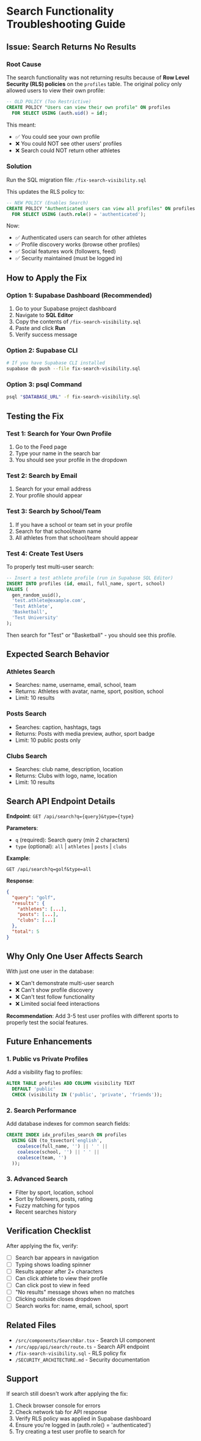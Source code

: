 # Search Functionality Troubleshooting Guide

## Issue: Search Returns No Results

### Root Cause
The search functionality was not returning results because of **Row Level Security (RLS) policies** on the `profiles` table. The original policy only allowed users to view their own profile:

```sql
-- OLD POLICY (Too Restrictive)
CREATE POLICY "Users can view their own profile" ON profiles
  FOR SELECT USING (auth.uid() = id);
```

This meant:
- ✅ You could see your own profile
- ❌ You could NOT see other users' profiles
- ❌ Search could NOT return other athletes

### Solution
Run the SQL migration file: `/fix-search-visibility.sql`

This updates the RLS policy to:
```sql
-- NEW POLICY (Enables Search)
CREATE POLICY "Authenticated users can view all profiles" ON profiles
  FOR SELECT USING (auth.role() = 'authenticated');
```

Now:
- ✅ Authenticated users can search for other athletes
- ✅ Profile discovery works (browse other profiles)
- ✅ Social features work (followers, feed)
- ✅ Security maintained (must be logged in)

## How to Apply the Fix

### Option 1: Supabase Dashboard (Recommended)
1. Go to your Supabase project dashboard
2. Navigate to **SQL Editor**
3. Copy the contents of `/fix-search-visibility.sql`
4. Paste and click **Run**
5. Verify success message

### Option 2: Supabase CLI
```bash
# If you have Supabase CLI installed
supabase db push --file fix-search-visibility.sql
```

### Option 3: psql Command
```bash
psql "$DATABASE_URL" -f fix-search-visibility.sql
```

## Testing the Fix

### Test 1: Search for Your Own Profile
1. Go to the Feed page
2. Type your name in the search bar
3. You should see your profile in the dropdown

### Test 2: Search by Email
1. Search for your email address
2. Your profile should appear

### Test 3: Search by School/Team
1. If you have a school or team set in your profile
2. Search for that school/team name
3. All athletes from that school/team should appear

### Test 4: Create Test Users
To properly test multi-user search:

```sql
-- Insert a test athlete profile (run in Supabase SQL Editor)
INSERT INTO profiles (id, email, full_name, sport, school)
VALUES (
  gen_random_uuid(),
  'test.athlete@example.com',
  'Test Athlete',
  'Basketball',
  'Test University'
);
```

Then search for "Test" or "Basketball" - you should see this profile.

## Expected Search Behavior

### Athletes Search
- Searches: name, username, email, school, team
- Returns: Athletes with avatar, name, sport, position, school
- Limit: 10 results

### Posts Search
- Searches: caption, hashtags, tags
- Returns: Posts with media preview, author, sport badge
- Limit: 10 public posts only

### Clubs Search
- Searches: club name, description, location
- Returns: Clubs with logo, name, location
- Limit: 10 results

## Search API Endpoint Details

**Endpoint**: `GET /api/search?q={query}&type={type}`

**Parameters**:
- `q` (required): Search query (min 2 characters)
- `type` (optional): `all` | `athletes` | `posts` | `clubs`

**Example**:
```
GET /api/search?q=golf&type=all
```

**Response**:
```json
{
  "query": "golf",
  "results": {
    "athletes": [...],
    "posts": [...],
    "clubs": [...]
  },
  "total": 5
}
```

## Why Only One User Affects Search

With just one user in the database:
- ❌ Can't demonstrate multi-user search
- ❌ Can't show profile discovery
- ❌ Can't test follow functionality
- ❌ Limited social feed interactions

**Recommendation**: Add 3-5 test user profiles with different sports to properly test the social features.

## Future Enhancements

### 1. Public vs Private Profiles
Add a visibility flag to profiles:
```sql
ALTER TABLE profiles ADD COLUMN visibility TEXT
  DEFAULT 'public'
  CHECK (visibility IN ('public', 'private', 'friends'));
```

### 2. Search Performance
Add database indexes for common search fields:
```sql
CREATE INDEX idx_profiles_search ON profiles
  USING GIN (to_tsvector('english',
    coalesce(full_name, '') || ' ' ||
    coalesce(school, '') || ' ' ||
    coalesce(team, '')
  ));
```

### 3. Advanced Search
- Filter by sport, location, school
- Sort by followers, posts, rating
- Fuzzy matching for typos
- Recent searches history

## Verification Checklist

After applying the fix, verify:

- [ ] Search bar appears in navigation
- [ ] Typing shows loading spinner
- [ ] Results appear after 2+ characters
- [ ] Can click athlete to view their profile
- [ ] Can click post to view in feed
- [ ] "No results" message shows when no matches
- [ ] Clicking outside closes dropdown
- [ ] Search works for: name, email, school, sport

## Related Files

- `/src/components/SearchBar.tsx` - Search UI component
- `/src/app/api/search/route.ts` - Search API endpoint
- `/fix-search-visibility.sql` - RLS policy fix
- `/SECURITY_ARCHITECTURE.md` - Security documentation

## Support

If search still doesn't work after applying the fix:

1. Check browser console for errors
2. Check network tab for API response
3. Verify RLS policy was applied in Supabase dashboard
4. Ensure you're logged in (auth.role() = 'authenticated')
5. Try creating a test user profile to search for
